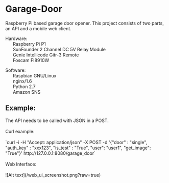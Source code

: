 # Garage-Door
Raspberry Pi based garage door opener. This project consists of two parts, an API and a mobile web client.

Hardware:<br/>
&nbsp;&nbsp;&nbsp;&nbsp;&nbsp;&nbsp;Raspberry Pi P1<br/>
&nbsp;&nbsp;&nbsp;&nbsp;&nbsp;&nbsp;SunFounder 2 Channel DC 5V Relay Module<br/>
&nbsp;&nbsp;&nbsp;&nbsp;&nbsp;&nbsp;Genie Intellicode Gitr-3 Remote<br/>
&nbsp;&nbsp;&nbsp;&nbsp;&nbsp;&nbsp;Foscam FI8910W<br/>

Software:<br/>
&nbsp;&nbsp;&nbsp;&nbsp;&nbsp;&nbsp;Raspbian GNU/Linux<br/>
&nbsp;&nbsp;&nbsp;&nbsp;&nbsp;&nbsp;nginx/1.6<br/>
&nbsp;&nbsp;&nbsp;&nbsp;&nbsp;&nbsp;Python 2.7<br/>
&nbsp;&nbsp;&nbsp;&nbsp;&nbsp;&nbsp;Amazon SNS<br/>

<h2>Example:</h2>
The API needs to be called with JSON in a POST.<br/>
<br/>Curl example:<br/>
<br/>
`curl -i -H "Accept: application/json" -X POST -d '{"door" : "single", "auth_key" : "xxx123", "is_test" : "True", "user": "user1", "get_image": "True"}' http://127.0.0.1:8080/garage_door`
<br/>
<br/>Web Interface:<br/>
<br/>![Alt text](/web_ui_screenshot.png?raw=true)

